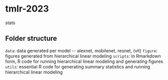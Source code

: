 # tmlr-2023
stats

## Folder structure
`data`: data generated per model -- alexnet, mobilenet, resnet, (vit)
`figure`: figures generated from hierarchical linear modeling
`scripts`: in Rmarkdown form, R code for running hierarchical linear modeling and generating figures
`utils`: essential R code for generating summary statistics and running hierarchical linear modeling
